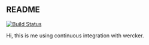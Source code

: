 ## README

[![Build Status](https://travis-ci.org/jlcoto/ci_test.svg?branch=master)](https://travis-ci.org/jlcoto/ci_test)

Hi, this is me using continuous integration with wercker.
